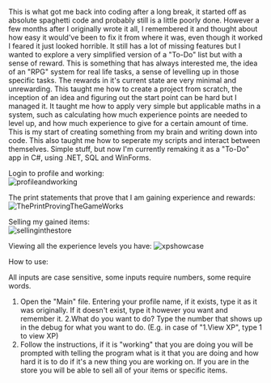 This is what got me back into coding after a long break, it started off as absolute spaghetti code and probably still is a little poorly done. However a few months after I originally wrote it all, I remembered it and thought about how easy it would've been to fix it from where it was, even though it worked I feared it just looked horrible. It still has a lot of missing features but I wanted to explore a very simplified version of a "To-Do" list but with a sense of reward. This is something that has always interested me, the idea of an "RPG" system for real life tasks, a sense of levelling up in those specific tasks. The rewards in it's current state are very minimal and unrewarding. This taught me how to create a project from scratch, the inception of an idea and figuring out the start point can be hard but I managed it. It taught me how to apply very simple but applicable maths in a system, such as calculating how much experience points are needed to level up, and how much experience to give for a certain amount of time. This is my start of creating something from my brain and writing down into code. This also taught me how to seperate my scripts and interact between themselves. Simple stuff, but now I'm currently remaking it as a "To-Do" app in C#, using .NET, SQL and WinForms.

Login to profile and working:                
![profileandworking](https://github.com/user-attachments/assets/6571bbb5-edbc-408e-a8c1-3edf0802a0e5)

The print statements that prove that I am gaining experience and rewards:
![ThePrintProvingTheGameWorks](https://github.com/user-attachments/assets/36eb5312-f87e-4d25-b4a3-7a9d576d01a4)

Selling my gained items:                
![sellinginthestore](https://github.com/user-attachments/assets/3ba486ad-388b-48e8-9740-583345cd1c0a)

Viewing all the experience levels you have:
![xpshowcase](https://github.com/user-attachments/assets/fb474673-2dd3-4779-8a14-954e12c0614f)


How to use:

All inputs are case sensitive, some inputs require numbers, some require words.

1. Open the "Main" file. Entering your profile name, if it exists, type it as it was originally. If it doesn't exist, type it however you want and remember it.
2.What do you want to do? Type the number that shows up in the debug for what you want to do. (E.g. in case of "1.View XP", type 1 to view XP)
3. Follow the instructions, if it is "working" that you are doing you will be prompted with telling the program what is it that you are doing and how hard it is to do if it's a new thing you are working on. If you are in the store you will be able to sell all of your items
    or specific items.
